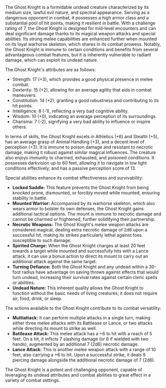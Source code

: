 The Ghost Knight is a formidable undead creature characterized by its medium size, lawful evil nature, and spectral appearance. Serving as a dangerous opponent in combat, it possesses a high armor class and a substantial pool of hit points, making it resilient in battle. With a challenge rating of 7, the Ghost Knight is designed for mid-level encounters and can deal significant damage thanks to its magical weapon attacks and special abilities. Its strong melee capabilities are enhanced further when mounted on its loyal warhorse skeleton, which shares in its combat prowess. Notably, the Ghost Knight is immune to certain conditions and benefits from several advantageous combat features, but it is inherently vulnerable to radiant damage, which can exploit its undead nature.

The Ghost Knight's attributes are as follows: 
- Strength: 17 (+3), which provides a good physical presence in melee combat.
- Dexterity: 15 (+2), allowing for an average agility that aids in combat maneuvers.
- Constitution: 14 (+2), granting a good robustness and contributing to its hit points.
- Intelligence: 8 (-1), reflecting a very bad cognitive ability.
- Wisdom: 10 (+0), indicating an average perception of its surroundings.
- Charisma: 7 (-2), signifying a very bad ability to influence or inspire others.

In terms of skills, the Ghost Knight excels in Athletics (+6) and Stealth (+5), has an average grasp of Animal Handling (+3), and a decent level of perception (+3). It is immune to poison damage and resistant to necrotic damage, making it robust against similar magical influences. The creature also enjoys immunity to charmed, exhausted, and poisoned conditions. It possesses darkvision up to 60 feet, allowing it to navigate in low light conditions effectively, and has a passive perception score of 13.

Special abilities enhance its combat effectiveness and survivability:
- **Locked Saddle:** This feature prevents the Ghost Knight from being knocked prone, dismounted, or forcibly moved while mounted, ensuring stability in battle.
- **Mounted Warrior:** Accompanied by its warhorse skeleton, which also wears armor to bolster its own defenses, the Ghost Knight gains additional tactical options. The mount is immune to necrotic damage and cannot be charmed or frightened, further solidifying their partnership.
- **Necrotic Weapons:** The Ghost Knight's melee weapon attacks are considered magical, dealing extra necrotic damage of 2d6 upon a successful hit, making its strikes particularly lethal against foes susceptible to such damage.
- **Spirited Charge:** When the Ghost Knight charges at least 20 feet towards a target while mounted and successfully hits with a Lance attack, it can use a bonus action to direct its mount to carry out an additional attack against the same target.
- **Turning Defiance:** Both the Ghost Knight and any undead within a 30-foot radius have advantage on saving throws against effects that would turn undead, increasing their survival rates against certain cleric spells or abilities.
- **Undead Nature:** This inherent quality allows the Ghost Knight to function without the basic needs of living creatures; it does not require air, food, drink, or sleep.

The actions available to the Ghost Knight contribute to its combat versatility:
- **Multiattack:** It can perform multiple attacks in a single turn, making either three melee attacks with its Battleaxe or Lance, or two attacks while directing its mount to strike as well.
- **Battleaxe Attack:** This melee attack has a +6 to hit with a reach of 5 feet. On a hit, it inflicts 7 slashing damage (or 8 if wielded with two hands), augmented by an additional 7 (2d6) necrotic damage.
- **Lance Attack:** This is another melee weapon attack with a range of 10 feet, also carrying a +6 to hit. Upon a successful strike, it deals 9 piercing damage alongside the additional necrotic damage of 7 (2d6).

The Ghost Knight is a potent and challenging opponent, capable of leveraging its undead attributes and combat abilities to great effect in a variety of combat settings.